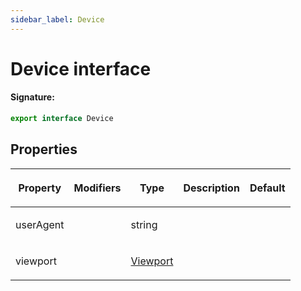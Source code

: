 ```yaml
---
sidebar_label: Device
---
```


# Device interface

#### Signature:

```typescript
export interface Device
```

## Properties

<table><thead><tr><th>

Property

</th><th>

Modifiers

</th><th>

Type

</th><th>

Description

</th><th>

Default

</th></tr></thead>
<tbody><tr><td>

userAgent

</td><td>

</td><td>

string

</td><td>

</td><td>

</td></tr>
<tr><td>

viewport

</td><td>

</td><td>

[Viewport](./puppeteer.viewport.md)

</td><td>

</td><td>

</td></tr>
</tbody></table>
